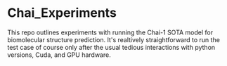 # Chai_Experiments

This repo outlines experiments with running the Chai-1 SOTA model for biomolecular structure prediction. It's realtively straightforward to run the test case of course only after the usual tedious interactions with python versions, Cuda, and GPU hardware. 

